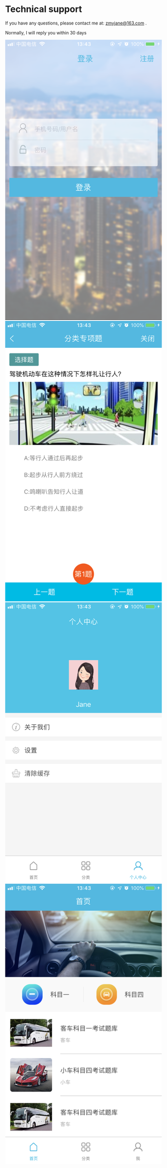 
# Technical support

If you have any questions, please contact me at: zmyjane@163.com .

Normally, I will reply you within 30 days

![image](https://github.com/JaneMayan/jcxlbd/blob/master/img/img1.PNG)
![image](https://github.com/JaneMayan/jcxlbd/blob/master/img/img2.PNG)
![image](https://github.com/JaneMayan/jcxlbd/blob/master/img/img3.PNG)
![image](https://github.com/JaneMayan/jcxlbd/blob/master/img/img4.PNG)
